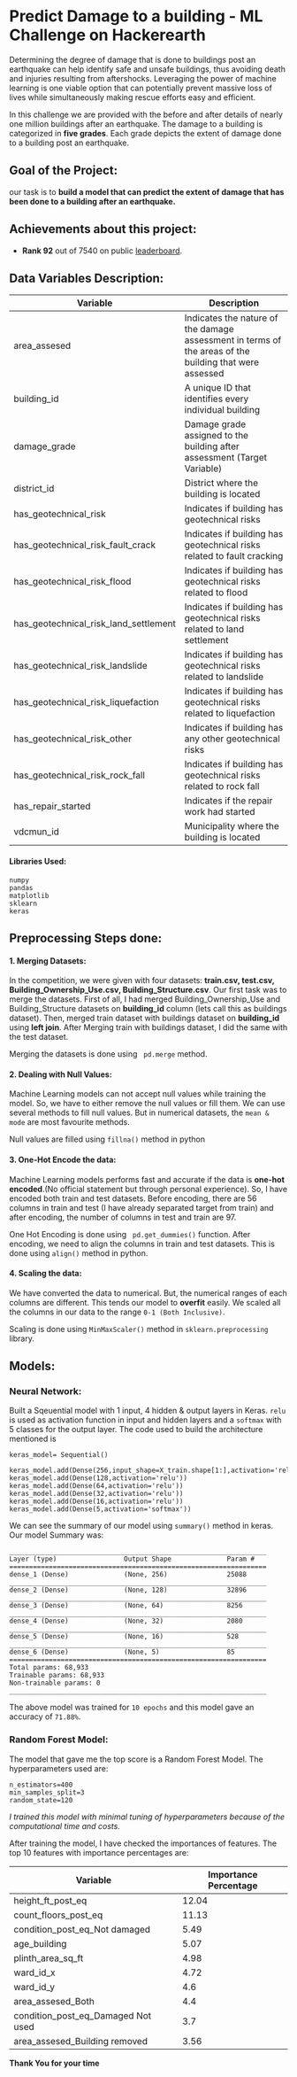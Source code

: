 # Predict Damage to a building - ML Challenge on Hackerearth

Determining the degree of damage that is done to buildings post an earthquake can help identify safe and unsafe buildings, thus avoiding death and injuries resulting from aftershocks.  Leveraging the power of machine learning is one viable option that can potentially prevent massive loss of lives while simultaneously making rescue efforts easy and efficient.

In this challenge we are provided with the before and after details of nearly one million buildings after an earthquake. The damage to a building is categorized in __five grades__. Each grade depicts the extent of damage done to a building post an earthquake.

## Goal of the Project:
our task is to __build a model that can predict the extent of damage that has been done to a building after an earthquake.__


## Achievements about this project:
- __Rank 92__ out of 7540 on public [leaderboard](https://www.hackerearth.com/challenge/competitive/machine-learning-challenge-6-1/leaderboard). 

## Data Variables Description:

| Variable  | Description |
| ------------- | ------------- |
| area_assesed  |Indicates the nature of the damage assessment in terms of the areas of the building that were assessed  |
| building_id  | A unique ID that identifies every individual building  |
| damage_grade  |Damage grade assigned to the building after assessment (Target Variable)  |
| district_id  | District where the building is located |
| has_geotechnical_risk  |Indicates if building has geotechnical risks  |
| has_geotechnical_risk_fault_crack  | Indicates if building has geotechnical risks related to fault cracking  |
| has_geotechnical_risk_flood  |Indicates if building has geotechnical risks related to flood |
| has_geotechnical_risk_land_settlement  | Indicates if building has geotechnical risks related to land settlement |
| has_geotechnical_risk_landslide |Indicates if building has geotechnical risks related to landslide  |
| has_geotechnical_risk_liquefaction |Indicates if building has geotechnical risks related to liquefaction |
| has_geotechnical_risk_other |Indicates if building has any other  geotechnical risks  |
| has_geotechnical_risk_rock_fall  |Indicates if building has geotechnical risks related to rock fall |
| has_repair_started  |Indicates if the repair work had started |
| vdcmun_id  | Municipality where the building is located |

#### Libraries Used:
```
numpy
pandas
matplotlib
sklearn
keras
```

## Preprocessing Steps done:

#### 1. Merging Datasets:
In the competition, we were given with four datasets: __train.csv, test.csv, Building_Ownership_Use.csv, Building_Structure.csv__. Our first task was to merge the datasets. First of all, I had merged Building_Ownership_Use and Building_Structure datasets on __building_id__ column (lets call this as buildings dataset). Then, merged train dataset with buildings dataset on __building_id__ using __left join__. After Merging train with buildings dataset, I did the same with the test dataset.

Merging the datasets is done using ``` pd.merge``` method.

#### 2. Dealing with Null Values:
Machine Learning models can not accept null values while training the model. So, we have to either remove the null values or fill them. We can use several methods to fill null values. But in numerical datasets, the ```mean & mode``` are most favourite methods.

Null values are filled using ```fillna()``` method in python

#### 3. One-Hot Encode the data:
Machine Learning models performs fast and accurate if the data is __one-hot encoded__.(No official statement but through personal experience). So, I have encoded both train and test datasets. Before encoding, there are 56 columns in train and test (I have already separated target from train) and after encoding, the number of columns in test and train are 97.

One Hot Encoding is done using ``` pd.get_dummies()``` function. After encoding, we need to align the columns in train and test datasets. This is done using ```align()``` method in python.

#### 4. Scaling the data:
We have converted the data to numerical. But, the numerical ranges of each columns are different. This tends our model to __overfit__ easily. We scaled all the columns in our data to the range ```0-1 (Both Inclusive)```.

Scaling is done using ```MinMaxScaler()``` method in ```sklearn.preprocessing``` library.

## Models:

### Neural Network:
 Built a Sqeuential model with 1 input, 4 hidden & output layers in Keras. ```relu``` is used as activation function in input and hidden layers and a ```softmax``` with 5 classes for the output layer. The code used to build the architecture mentioned is 
 ```
 keras_model= Sequential()

keras_model.add(Dense(256,input_shape=X_train.shape[1:],activation='relu'))
keras_model.add(Dense(128,activation='relu'))
keras_model.add(Dense(64,activation='relu'))
keras_model.add(Dense(32,activation='relu'))
keras_model.add(Dense(16,activation='relu'))
keras_model.add(Dense(5,activation='softmax'))
```
We can see the summary of our model using ```summary()``` method in keras. Our model Summary was:
```
_________________________________________________________________
Layer (type)                 Output Shape              Param #   
=================================================================
dense_1 (Dense)              (None, 256)               25088     
_________________________________________________________________
dense_2 (Dense)              (None, 128)               32896     
_________________________________________________________________
dense_3 (Dense)              (None, 64)                8256      
_________________________________________________________________
dense_4 (Dense)              (None, 32)                2080      
_________________________________________________________________
dense_5 (Dense)              (None, 16)                528       
_________________________________________________________________
dense_6 (Dense)              (None, 5)                 85        
=================================================================
Total params: 68,933
Trainable params: 68,933
Non-trainable params: 0
_________________________________________________________________
```
The above model was trained for ```10 epochs``` and this model gave an accuracy of ```71.88%```. 

### Random Forest Model:
The model that gave me the top score is a Random Forest Model. The hyperparameters used are:
```
n_estimators=400
min_samples_split=3
random_state=120
```
*I trained this model with minimal tuning of hyperparameters because of the computational time and costs.*

After training the model, I have checked the importances of features. The top 10 features with importance percentages are:

| Variable  | Importance Percentage |
| ------------- | ------------- |
| height_ft_post_eq  | 12.04 |
| count_floors_post_eq  | 11.13  |
| condition_post_eq_Not damaged  | 5.49  |
| age_building  | 5.07 |
| plinth_area_sq_ft |4.98 |
|ward_id_x	|4.72|
|ward_id_y	|4.6|
|area_assesed_Both |	4.4|
|condition_post_eq_Damaged Not used	| 3.7|
|area_assesed_Building removed	| 3.56|


__Thank You for your time__ 

